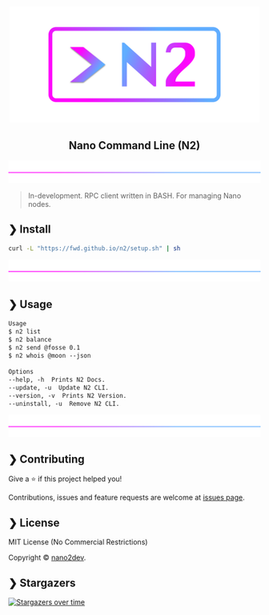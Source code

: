 <p align="center">
  <img src="https://github.com/fwd/n2/raw/master/.github/banner.png" alt="Prompts" width="500" />
</p>

<h2 align="center">Nano Command Line (N2)</h2>

![line](https://github.com/fwd/n2/raw/master/.github/line.png)

> In-development. RPC client written in BASH. For managing Nano nodes.

## ❯ Install

```bash
curl -L "https://fwd.github.io/n2/setup.sh" | sh
```

![line](https://github.com/fwd/n2/raw/master/.github/line.png)

## ❯ Usage

```
Usage
$ n2 list
$ n2 balance
$ n2 send @fosse 0.1
$ n2 whois @moon --json

Options
--help, -h  Prints N2 Docs.
--update, -u  Update N2 CLI.
--version, -v  Prints N2 Version.
--uninstall, -u  Remove N2 CLI.
```

![line](https://github.com/fwd/n2/raw/master/.github/line.png)

## ❯ Contributing

Give a ⭐️ if this project helped you!

Contributions, issues and feature requests are welcome at [issues page](https://github.com/fwd/n2/issues).

## ❯ License

MIT License (No Commercial Restrictions)

Copyright © [nano2dev](https://twitter.com/nano2dev).

## ❯ Stargazers

[![Stargazers over time](https://starchart.cc/fwd/n2.svg)](https://github.com/fwd/n2)
